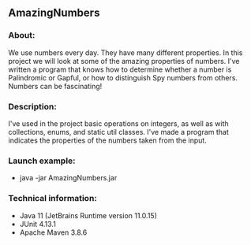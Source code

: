 ## AmazingNumbers
### About:
We use numbers every day. They have many different properties. In this project we will look 
at some of the amazing properties of numbers. I've written a program that knows how to determine 
whether a number is Palindromic or Gapful, or how to distinguish Spy numbers from others. 
Numbers can be fascinating!
### Description:
I've used in the project basic operations on integers, as well as with collections, enums, 
and static util classes. I've made a program that indicates the properties of the numbers taken 
from the input.
### Launch example:
* java -jar AmazingNumbers.jar
### Technical information:
* Java 11 (JetBrains Runtime version 11.0.15)
* JUnit 4.13.1
* Apache Maven 3.8.6
